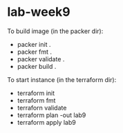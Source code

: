 # lab-week9
To build image (in the packer dir):
- packer init .
- packer fmt .
- packer validate .
- packer build .

To start instance (in the terraform dir):
- terraform init
- terraform fmt
- terraforn validate
- terraform plan -out lab9
- terraform apply lab9
